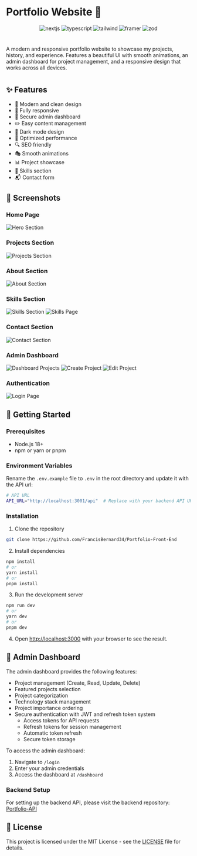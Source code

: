 # Portfolio Website 🚀

<div align="center">
  <img src="https://img.shields.io/badge/Next.js-000000?style=for-the-badge&logo=next.js&logoColor=white" alt="nextjs">
  <img src="https://img.shields.io/badge/TypeScript-007ACC?style=for-the-badge&logo=typescript&logoColor=white" alt="typescript">
  <img src="https://img.shields.io/badge/Tailwind_CSS-38B2AC?style=for-the-badge&logo=tailwind-css&logoColor=white" alt="tailwind">
  <img src="https://img.shields.io/badge/Framer_Motion-black?style=for-the-badge&logo=framer&logoColor=blue" alt="framer">
  <img src="https://img.shields.io/badge/Zod-3068CE?style=for-the-badge&logo=zod&logoColor=white" alt="zod">
</div>

#

A modern and responsive portfolio website to showcase my projects, history, and experience. Features a beautiful UI with smooth animations, an admin dashboard for project management, and a responsive design that works across all devices.

#

## ✨ Features

- 🎨 Modern and clean design
- 📱 Fully responsive
- 🔐 Secure admin dashboard
- ✏️ Easy content management
- 🌙 Dark mode design
- 🚀 Optimized performance
- 🔍 SEO friendly
- 🎭 Smooth animations
- 📊 Project showcase
- 📝 Skills section
- 📬 Contact form

## 📸 Screenshots

### Home Page
![Hero Section](https://i.ibb.co/sF6RjZk/hero-section.png)

### Projects Section
![Projects Section](https://i.ibb.co/VwnPdQJ/projects-section.png)

### About Section
![About Section](https://i.ibb.co/s52ST0M/about-section.png)

### Skills Section
![Skills Section](https://i.ibb.co/fNkgY3v/skills-section.png)
![Skills Page](https://i.ibb.co/5n2jwfq/skills-page.png)

### Contact Section
![Contact Section](https://i.ibb.co/Jyytt3J/contact-section.png)

### Admin Dashboard
![Dashboard Projects](https://i.ibb.co/H78ZtZ0/dashboard-projects.png)
![Create Project](https://i.ibb.co/KbmZjwc/dashboard-create-project.png)
![Edit Project](https://i.ibb.co/fCbpXNZ/dashboard-edit-project.png)

### Authentication
![Login Page](https://i.ibb.co/sKKWnzp/login-page.png)

## 🚀 Getting Started

### Prerequisites

- Node.js 18+ 
- npm or yarn or pnpm

### Environment Variables

Rename the `.env.example` file to `.env` in the root directory and update it with the API url:

```bash
# API URL
API_URL="http://localhost:3001/api"  # Replace with your backend API URL
```

### Installation

1. Clone the repository
```bash
git clone https://github.com/FrancisBernard34/Portfolio-Front-End
```

2. Install dependencies
```bash
npm install
# or
yarn install
# or
pnpm install
```

3. Run the development server
```bash
npm run dev
# or
yarn dev
# or
pnpm dev
```

4. Open [http://localhost:3000](http://localhost:3000) with your browser to see the result.


## 🔐 Admin Dashboard

The admin dashboard provides the following features:

- Project management (Create, Read, Update, Delete)
- Featured projects selection
- Project categorization
- Technology stack management
- Project importance ordering
- Secure authentication with JWT and refresh token system
  - Access tokens for API requests
  - Refresh tokens for session management
  - Automatic token refresh
  - Secure token storage

To access the admin dashboard:
1. Navigate to `/login`
2. Enter your admin credentials
3. Access the dashboard at `/dashboard`

### Backend Setup

For setting up the backend API, please visit the backend repository:
[Portfolio-API](https://github.com/FrancisBernard34/Portfolio-API)

## 📄 License

This project is licensed under the MIT License - see the [LICENSE](LICENSE) file for details.

